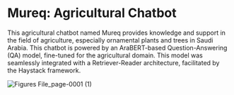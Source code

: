 # Mureq: Agricultural Chatbot

This agricultural chatbot named Mureq provides knowledge and support in the field of agriculture, especially ornamental plants and
 trees in Saudi Arabia. This chatbot is powered by an AraBERT-based Question-Answering
 (QA) model, fine-tuned for the agricultural domain. This model was seamlessly integrated with
 a Retriever-Reader architecture, facilitated by the Haystack framework.

![Figures File_page-0001 (1)](https://github.com/user-attachments/assets/1838722c-0629-4354-be57-0f7b9de7c22d=250x250)


